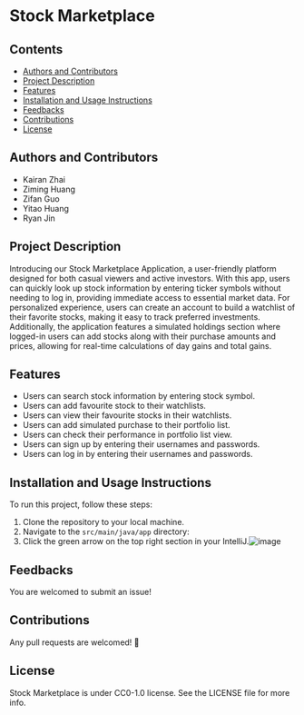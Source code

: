 # Stock Marketplace

## Contents
- [Authors and Contributors](#authors-and-contributors)
- [Project Description](#project-description)
- [Features](#features)
- [Installation and Usage Instructions](#installation-and-usage-instructions)
- [Feedbacks](#feedbacks)
- [Contributions](#contributions)
- [License](#license)

## Authors and Contributors
- Kairan Zhai
- Ziming Huang
- Zifan Guo
- Yitao Huang
- Ryan Jin

## Project Description
Introducing our Stock Marketplace Application, a user-friendly platform designed for both casual viewers and active investors. With this app, users can quickly look up stock information by entering ticker symbols without needing to log in, providing immediate access to essential market data. For personalized experience, users can create an account to build a watchlist of their favorite stocks, making it easy to track preferred investments. Additionally, the application features a simulated holdings section where logged-in users can add stocks along with their purchase amounts and prices, allowing for real-time calculations of day gains and total gains.

## Features
- Users can search stock information by entering stock symbol.
- Users can add favourite stock to their watchlists.
- Users can view their favourite stocks in their watchlists.
- Users can add simulated purchase to their portfolio list.
- Users can check their performance in portfolio list view.
- Users can sign up by entering their usernames and passwords.
- Users can log in by entering their usernames and passwords.

## Installation and Usage Instructions
To run this project, follow these steps:

1. Clone the repository to your local machine.
2. Navigate to the `src/main/java/app` directory:
3. Click the green arrow on the top right section in your IntelliJ.![image](https://github.com/user-attachments/assets/a31de5dc-624e-4e24-938c-1cc258b78c23)

## Feedbacks
You are welcomed to submit an issue!

## Contributions
Any pull requests are welcomed! 💖

## License
Stock Marketplace is under CC0-1.0 license. See the LICENSE file for more info.

